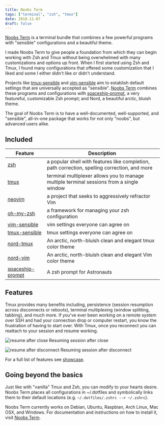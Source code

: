 ```yaml
---
title: Noobs Term
tags: ["terminal", "zsh", "tmux"]
date: 2018-11-07
draft: false
---
```


[Noobs Term](https://noobs-term.com) is a terminal bundle that combines a few powerful programs with "sensible" configurations and a beautiful theme.

I made Noobs Term to give people a foundation from which they can begin working with Zsh and Tmux without being overwhelmed with many customizations and options up front. When I first started using Zsh and Tmux, I found many configurations that offered some customization that I liked and some I either didn't like or didn't understand.

<!--more-->

Projects like [tmux-sensible](https://github.com/tmux-plugins/tmux-sensible) and [vim-sensible](https://github.com/tpope/vim-sensible) aim to establish default settings that are universally accepted as "sensible". [Noobs Term](noobs-term.com) combines these programs and configurations with [spaceship-prompt](https://github.com/denysdovhan/spaceship-prompt), a very featureful, customizable Zsh prompt; and Nord, a beautiful arctic, bluish theme.

The goal of Noobs Term is to have a well-documented, well-supported, and "sensible", all-in-one package that works for not only "noobs", but advanced users alike.

## Included

| Feature                                                             | Description                                                                                   |
| ------------------------------------------------------------------- | --------------------------------------------------------------------------------------------- |
| [zsh](https://en.wikipedia.org/wiki/Z_shell)                        | a popular shell with features like completion, path correction, spelling correction, and more |
| [tmux](https://github.com/tmux/tmux)                                | terminal multiplexer allows you to manage multiple terminal sessions from a single window       |
| [neovim](https://neovim.io/)                                        | a project that seeks to aggressively refractor Vim                                             |
| [oh-my-zsh](https://github.com/robbyrussell/oh-my-zsh)              | a framework for managing your zsh configuration                                               |
| [vim-sensible](https://github.com/tpope/vim-sensible)               | vim settings everyone can agree on                                                            |
| [tmux-sensible](https://github.com/tmux-plugins/tmux-sensible)      | tmux settings everyone can agree on                                                           |
| [nord-tmux](https://github.com/arcticicestudio/nord-tmux)           | An arctic, north-bluish clean and elegant tmux color theme                                    |
| [nord-vim](https://github.com/arcticicestudio/nord-vim)             | An arctic, north-bluish clean and elegant Vim color theme                                     |
| [spaceship-prompt](https://github.com/denysdovhan/spaceship-prompt) | A zsh prompt for Astronauts                                                                   |

## Features

Tmux provides many benefits including, persistence (session resumption across disconnects or reboots), terminal multiplexing (window splitting, tabbing), and much more. If you've ever been working on a remote system over SSH and had your connection drop or computer restart, you know the frustration of having to start over. With Tmux, once you reconnect you can reattach to your session and resume working.

![resume after close](https://i.imgur.com/YKtoo2l.gif)
Resuming session after close

![resume after disconnect](https://i.imgur.com/OptqyRK.gif)
Resuming session after disconnect

For a full list of features see [showcase](https://noobs-term.com/#/?id=showcase).

## Going beyond the basics

Just like with "vanilla" Tmux and Zsh, you can modify to your hearts desire. Noobs Term places all configurations in ~/.dotfiles and symbolically links them to their default locations (e.g. `~/.dotfiles/.zshrc --> ~/.zshrc`).

Noobs Term currently works on Debian, Ubuntu, Raspbian, Arch Linux, Mac OSX, and Windows. For documentation and instructions on how to install it, visit [Noobs Term](https://noobs-term.com).